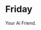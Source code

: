 # Friday
Your Ai Friend.

<!-- 
git clone https://github.com/guhrodrrigues/luxe && cd luxe && rm -rf .git && cd ..
 -->
